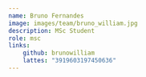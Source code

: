 ```yaml
---
name: Bruno Fernandes
image: images/team/bruno_william.jpg
description: MSc Student
role: msc
links:
    github: brunowilliam
    lattes: "3919603197450636"
---
```

